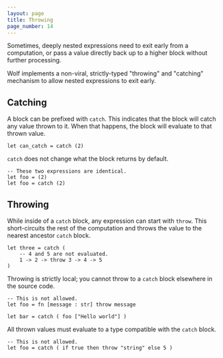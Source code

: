```yaml
---
layout: page
title: Throwing
page_number: 14
---
```


Sometimes, deeply nested expressions need to exit early from a computation, or pass a value directly back up to a higher block without further processing.

Wolf implements a non-viral, strictly-typed "throwing" and "catching" mechanism to allow nested expressions to exit early.

## Catching

A block can be prefixed with `catch`. This indicates that the block will catch any value thrown to it.
When that happens, the block will evaluate to that thrown value.

<!--wolf-->
```
let can_catch = catch (2)
```

`catch` does not change what the block returns by default.

<!--wolf-->
```
-- These two expressions are identical.
let foo = (2)
let foo = catch (2)
```

## Throwing

While inside of a `catch` block, any expression can start with `throw`. 
This short-circuits the rest of the computation and throws the value to the nearest ancestor `catch` block.

<!--wolf-->
```
let three = catch (
	-- 4 and 5 are not evaluated.
	1 -> 2 -> throw 3 -> 4 -> 5
)
```

Throwing is strictly local; you cannot throw to a `catch` block elsewhere in the source code.

<!--wolf-->
```
-- This is not allowed.
let foo = fn [message : str] throw message

let bar = catch ( foo ["Hello world"] )
```

All thrown values must evaluate to a type compatible with the `catch` block.

<!--wolf-->
```
-- This is not allowed.
let foo = catch ( if true then throw "string" else 5 )
```